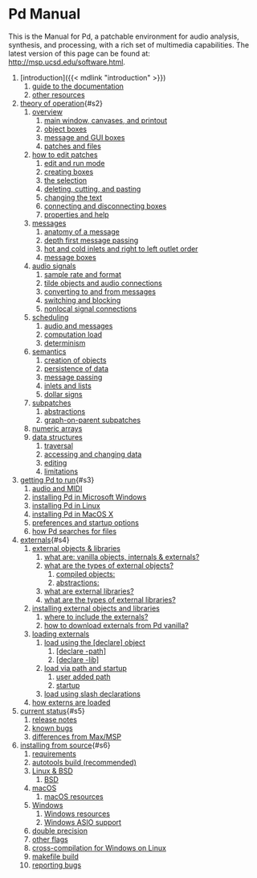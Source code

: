 
# Pd Manual

This is the Manual for Pd, a patchable environment for audio analysis,
synthesis, and processing, with a rich set of multimedia capabilities.
The latest version of this page can be found at:
<http://msp.ucsd.edu/software.html>.

1.  [introduction]({{< mdlink "introduction" >}})
    1.  [guide to the documentation](x1.htm#s1)
    1.  [other resources](x1.htm#s2)
1.  [theory of operation](x2.htm){#s2}
    1.  [overview](x2.htm#s1)
        1.  [main window, canvases, and printout](x2.htm#s1.1)
        1.  [object boxes](x2.htm#s1.2)
        1.  [message and GUI boxes](x2.htm#s1.3)
        1.  [patches and files](x2.htm#s1.4)
    1.  [how to edit patches](x2.htm#s2)
        1.  [edit and run mode](x2.htm#s2.1)
        1.  [creating boxes](x2.htm#s2.2)
        1.  [the selection](x2.htm#s2.3)
        1.  [deleting, cutting, and pasting](x2.htm#s2.4)
        1.  [changing the text](x2.htm#s2.5)
        1.  [connecting and disconnecting boxes](x2.htm#s2.6)
        1.  [properties and help](x2.htm#s2.7)
    1.  [messages](x2.htm#s3)
        1.  [anatomy of a message](x2.htm#s3.1)
        1.  [depth first message passing](x2.htm#s3.2)
        1.  [hot and cold inlets and right to left outlet
            order](x2.htm#s3.3)
        1.  [message boxes](x2.htm#s3.4)
    1.  [audio signals](x2.htm#s4)
        1.  [sample rate and format](x2.htm#s4.1)
        1.  [tilde objects and audio connections](x2.htm#s4.2)
        1.  [converting to and from messages](x2.htm#s4.3)
        1.  [switching and blocking](x2.htm#s4.4)
        1.  [nonlocal signal connections](x2.htm#s4.5)
    1.  [scheduling](x2.htm#s5)
        1.  [audio and messages](x2.htm#s5.1)
        1.  [computation load](x2.htm#s5.2)
        1.  [determinism](x2.htm#s5.3)
    1.  [semantics](x2.htm#s6)
        1.  [creation of objects](x2.htm#s6.1)
        1.  [persistence of data](x2.htm#s6.2)
        1.  [message passing](x2.htm#s6.3)
        1.  [inlets and lists](x2.htm#s6.4)
        1.  [dollar signs](x2.htm#s6.5)
    1.  [subpatches](x2.htm#s7)
        1.  [abstractions](x2.htm#s7.1)
        1.  [graph-on-parent subpatches](x2.htm#s7.2)
    1.  [numeric arrays](x2.htm#s8)
    1.  [data structures](x2.htm#s9)
        1.  [traversal](x2.htm#s9.1)
        1.  [accessing and changing data](x2.htm#s9.2)
        1.  [editing](x2.htm#s9.3)
        1.  [limitations](x2.htm#s9.4)
1.  [getting Pd to run](x3.htm){#s3}
    1.  [audio and MIDI](x3.htm#s1.0)
    1.  [installing Pd in Microsoft Windows](x3.htm#s1.1)
    1.  [installing Pd in Linux](x3.htm#s1.2)
    1.  [installing Pd in MacOS X](x3.htm#s1.3)
    1.  [preferences and startup options](x3.htm#s4)
    1.  [how Pd searches for files](x3.htm#s5)
1.  [externals](x4.htm){#s4}
    1.  [external objects & libraries](x4.htm#s1)
        1.  [what are: vanilla objects, internals &
            externals?](x4.htm#s1.1)
        1.  [what are the types of external objects?](x4.htm#s1.2)
            1.  [compiled objects:](x4.htm#s1.2.1)
            1.  [abstractions:](x4.htm#s1.2.2)
        1.  [what are external libraries?](x4.htm#s1.3)
        1.  [what are the types of external libraries?](x4.htm#s1.4)
    1.  [installing external objects and libraries](x4.htm#s2)
        1.  [where to include the externals?](x4.htm#s2.1)
        1.  [how to download externals from Pd vanilla?](x4.htm#s2.2)
    1.  [loading externals](x4.htm#s3)
        1.  [load using the [declare] object](x4.htm#s3.1)
            1.  [[declare -path]](x4.htm#s3.1.1)
            1.  [[declare -lib]](x4.htm#s3.1.2)
        1.  [load via path and startup](x4.htm#s3.2)
            1.  [user added path](x4.htm#s3.2.1)
            1.  [startup](x4.htm#s3.2.2)
        1.  [load using slash declarations](x4.htm#s3.3)
    1.  [how externs are loaded](x4.htm#s4)
1.  [current status](x5.htm){#s5}
    1.  [release notes](x5.htm#s1)
    1.  [known bugs](x5.htm#s2)
    1.  [differences from Max/MSP](x5.htm#s3)
1.  [installing from source](x6.htm){#s6}
    1.  [requirements](x6.htm#s6.1)
    1.  [autotools build (recommended)](x6.htm#s6.2)
    1.  [Linux & BSD](x6.htm#s6.3)
        1.  [BSD](x6-c.htm)
    1.  [macOS](x6.htm#s6.4)
        1.  [macOS resources](x6-a.htm)
    1.  [Windows](x6.htm#s6.5)
        1.  [Windows resources](x6-b.htm)
        1.  [Windows ASIO support](x6-b.htm#s6.5.2)
    1.  [double precision](x6.htm#s6.6)
    1.  [other flags](x6.htm#s6.7)
    1.  [cross-compilation for Windows on Linux](x6.htm#s6.8)
    1.  [makefile build](x6.htm#s6.9)
    1. [reporting bugs](x6.htm#s6.10)

